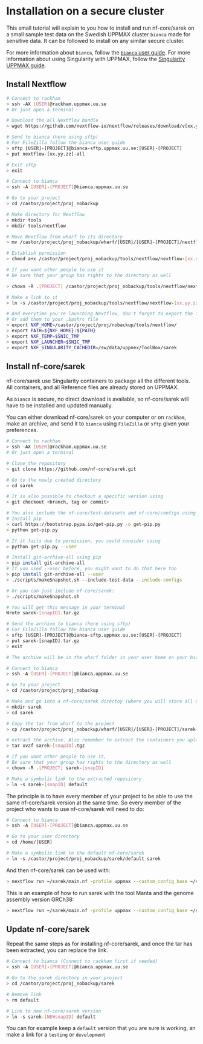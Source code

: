 # Installation on a secure cluster

This small tutorial will explain to you how to install and run nf-core/sarek on a small sample test data on the Swedish UPPMAX cluster `bianca` made for sensitive data.
It can be followed to install on any similar secure cluster.

For more information about `bianca`, follow the [`bianca` user guide](http://uppmax.uu.se/support/user-guides/bianca-user-guide/).
For more information about using Singularity with UPPMAX, follow the [Singularity UPPMAX guide](https://www.uppmax.uu.se/support-sv/user-guides/singularity-user-guide/).

## Install Nextflow

```bash
# Connect to rackham
> ssh -AX [USER]@rackham.uppmax.uu.se
# Or just open a terminal

# Download the all Nextflow bundle
> wget https://github.com/nextflow-io/nextflow/releases/download/v[xx.yy.zz]/nextflow-[xx.yy.zz]-all

# Send to bianca (here using sftp)
# For FileZilla follow the bianca user guide
> sftp [USER]-[PROJECT]@bianca-sftp.uppmax.uu.se:[USER]-[PROJECT]
> put nextflow-[xx.yy.zz]-all

# Exit sftp
> exit

# Connect to bianca
> ssh -A [USER]-[PROJECT]@bianca.uppmax.uu.se

# Go to your project
> cd /castor/project/proj_nobackup

# Make directory for Nextflow
> mkdir tools
> mkdir tools/nextflow

# Move Nextflow from wharf to its directory
> mv /castor/project/proj_nobackup/wharf/[USER]/[USER]-[PROJECT]/nextflow-[xx.yy.zz]-all /castor/project/proj_nobackup/tools/nextflow

# Establish permission
> chmod a+x /castor/project/proj_nobackup/tools/nextflow/nextflow-[xx.yy.zz]-all

# If you want other people to use it
# Be sure that your group has rights to the directory as well

> chown -R .[PROJECT] /castor/project/proj_nobackup/tools/nextflow/nextflow-[xx.yy.zz]-all

# Make a link to it
> ln -s /castor/project/proj_nobackup/tools/nextflow/nextflow-[xx.yy.zz]-all /castor/project/proj_nobackup/tools/nextflow/nextflow

# And everytime you're launching Nextflow, don't forget to export the following ENV variables
# Or add them to your .bashrc file
> export NXF_HOME=/castor/project/proj/nobackup/tools/nextflow/
> export PATH=${NXF_HOME}:${PATH}
> export NXF_TEMP=$SNIC_TMP
> export NXF_LAUNCHER=$SNIC_TMP
> export NXF_SINGULARITY_CACHEDIR=/sw/data/uppnex/ToolBox/sarek
```

## Install nf-core/sarek

nf-core/sarek use Singularity containers to package all the different tools.
All containers, and all Reference files are already stored on UPPMAX.

As `bianca` is secure, no direct download is available, so nf-core/sarek will have to be installed and updated manually.

You can either download nf-core/sarek on your computer or on `rackham`, make an archive, and send it to `bianca` using `FileZilla` or `sftp` given your preferences.

```bash
# Connect to rackham
> ssh -AX [USER]@rackham.uppmax.uu.se
# Or just open a terminal

# Clone the repository
> git clone https://github.com/nf-core/sarek.git

# Go to the newly created directory
> cd sarek

# It is also possible to checkout a specific version using
> git checkout <branch, tag or commit>

# You also include the nf-core/test-datasets and nf-core/configs using git-archive-all
# Install pip
> curl https://bootstrap.pypa.io/get-pip.py -o get-pip.py
> python get-pip.py

# If it fails due to permission, you could consider using
> python get-pip.py --user

# Install git-archive-all using pip
> pip install git-archive-all
# If you used --user before, you might want to do that here too
> pip install git-archive-all --user
> ./scripts/makeSnapshot.sh --include-test-data --include-configs

# Or you can just include nf-core/sarek:
> ./scripts/makeSnapshot.sh

# You will get this message in your terminal
Wrote sarek-[snapID].tar.gz

# Send the archive to bianca (here using sftp)
# For FileZilla follow the bianca user guide
> sftp [USER]-[PROJECT]@bianca-sftp.uppmax.uu.se:[USER]-[PROJECT]
> put sarek-[snapID].tar.gz
> exit

# The archive will be in the wharf folder in your user home on your bianca project

# Connect to bianca
> ssh -A [USER]-[PROJECT]@bianca.uppmax.uu.se

# Go to your project
> cd /castor/project/proj_nobackup

# Make and go into a nf-core/sarek directoy (where you will store all nf-core/sarek versions)
> mkdir sarek
> cd sarek

# Copy the tar from wharf to the project
> cp /castor/project/proj_nobackup/wharf/[USER]/[USER]-[PROJECT]/sarek-[snapID].tgz /castor/project/proj_nobackup/sarek

# extract the archive. Also remember to extract the containers you uploaded.
> tar xvzf sarek-[snapID].tgz

# If you want other people to use it,
# Be sure that your group has rights to the directory as well
> chown -R .[PROJECT] sarek-[snapID]

# Make a symbolic link to the extracted repository
> ln -s sarek-[snapID] default
```

The principle is to have every member of your project to be able to use the same nf-core/sarek version at the same time.
So every member of the project who wants to use nf-core/sarek will need to do:

```bash
# Connect to bianca
> ssh -A [USER]-[PROJECT]@bianca.uppmax.uu.se

# Go to your user directory
> cd /home/[USER]

# Make a symbolic link to the default nf-core/sarek
> ln -s /castor/project/proj_nobackup/sarek/default sarek
```

And then nf-core/sarek can be used with:

```bash
> nextflow run ~/sarek/main.nf -profile uppmax --custom_config_base ~/sarek/configs --project [PROJECT] --genome [GENOME ASSEMBLY] ...
```

This is an example of how to run sarek with the tool Manta and the genome assembly version GRCh38:

```bash
> nextflow run ~/sarek/main.nf -profile uppmax --custom_config_base ~/sarek/configs --project [PROJECT] --tools Manta --sample [SAMPLE.TSV] --genome GRCh38
```

## Update nf-core/sarek

Repeat the same steps as for installing nf-core/sarek, and once the tar has been extracted, you can replace the link.

```bash
# Connect to bianca (Connect to rackham first if needed)
> ssh -A [USER]-[PROJECT]@bianca.uppmax.uu.se

# Go to the sarek directory in your project
> cd /castor/project/proj_nobackup/sarek

# Remove link
> rm default

# Link to new nf-core/sarek version
> ln -s sarek-[NEWsnapID] default
```

You can for example keep a `default` version that you are sure is working, an make a link for a `testing` or `development`
